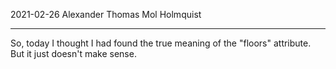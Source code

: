 2021-02-26
Alexander Thomas Mol Holmquist

--------------------------------------------------------------------

So, today I thought I had found the true meaning of the "floors" attribute. But it just doesn't make sense.
